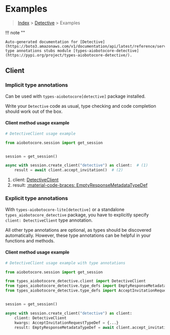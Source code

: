 # Examples

> [Index](../README.md) > [Detective](./README.md) > Examples

!!! note ""

    Auto-generated documentation for [Detective](https://boto3.amazonaws.com/v1/documentation/api/latest/reference/services/detective.html#detective)
    type annotations stubs module [types-aiobotocore-detective](https://pypi.org/project/types-aiobotocore-detective/).

## Client

### Implicit type annotations

Can be used with `types-aiobotocore[detective]` package installed.

Write your `Detective` code as usual,
type checking and code completion should work out of the box.



#### Client method usage example

```python
# DetectiveClient usage example

from aiobotocore.session import get_session


session = get_session()

async with session.create_client("detective") as client:  # (1)
    result = await client.accept_invitation()  # (2)
```

1. client: [DetectiveClient](./client.md)
2. result: [:material-code-braces: EmptyResponseMetadataTypeDef](./type_defs.md#emptyresponsemetadatatypedef)






### Explicit type annotations

With `types-aiobotocore-lite[detective]`
or a standalone `types_aiobotocore_detective` package, you have to explicitly specify
`client: DetectiveClient` type annotation.

All other type annotations are optional, as types should be discovered automatically.
However, these type annotations can be helpful in your functions and methods.


#### Client method usage example

```python
# DetectiveClient usage example with type annotations

from aiobotocore.session import get_session

from types_aiobotocore_detective.client import DetectiveClient
from types_aiobotocore_detective.type_defs import EmptyResponseMetadataTypeDef
from types_aiobotocore_detective.type_defs import AcceptInvitationRequestTypeDef


session = get_session()

async with session.create_client("detective") as client:
    client: DetectiveClient
    kwargs: AcceptInvitationRequestTypeDef = {...}
    result: EmptyResponseMetadataTypeDef = await client.accept_invitation(**kwargs)
```




